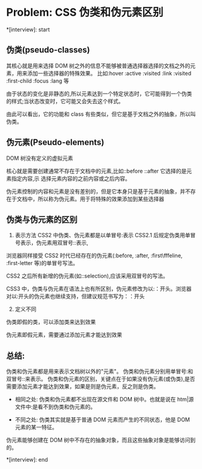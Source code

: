 # Problem: CSS 伪类和伪元素区别

\*[interview]: start

## 伪类(pseudo-classes)

其核心就是用来选择 DOM 树之外的信息不能够被普通选择器选择的文档之外的元素，用来添加一些选择器的特殊效果。
比如:hover :active :visited :link :visited :first-child :focus :lang 等

由于状态的变化是非静态的,所以元素达到一个特定状态时，它可能得到一个伪类的样式;当状态改变时，它可能又会失去这个样式。

由此可以看出，它的功能和 class 有些类似，但它是基于文档之外的抽象，所以叫伪类。

## 伪元素(Pseudo-elements)

DOM 树没有定义的虚拟元素

核心就是需要创建通常不存在于文档中的元素,比如::before ::after 它选择的是元素指定内容,示
选择元素内容的之前内容或之后内容。

伪元素控制的内容和元素是没有差别的，但是它本身只是基于元素的抽象，并不存在于文档中，所以称为伪元素。用于将特殊的效果添加到某些选择器

## 伪类与伪元素的区别

1. 表示方法
   CSS2 中伪类、伪元素都是以单冒号:表示 CSS2.1 后规定伪类用单冒号表示，伪元素用双冒号::表示,

浏览器同样接受 CSS2 时代已经存在的伪元素(:before, :after, :first\fffeline, :first-letter 等)的单冒号写法。

CSS2 之后所有新增的伪元素(如::selection),应该采用双冒号的写法。

CSS3 中，伪类与伪元素在语法上也有所区别，伪元素修改为以:：开头。浏览器对以:开头的伪元素也继续支持，但建议规范书写为：：开头

2. 定义不同

伪类即假的类，可以添加类来达到效果

伪元素即假元素，需要通过添加元素才能达到效果

## 总结:

伪类和伪元素都是用来表示文档树以外的"元素"。
伪类和伪元素分别用单冒号:和双冒号::来表示。
伪类和伪元素的区别，关键点在于如果没有伪元素(或伪类),是否需要添加元素才能达到效果，如果是则是伪元素，反之则是伪类。

- 相同之处:
  伪类和伪元素都不出现在源文件和 DOM 树中。也就是说在 htm|源文件中:是看不到伪类和伪元素的。

- 不同之处:
  伪类其实就是基于普通 DOM 元素而产生的不同状态，他是 DOM 元素的某一特征。

伪元素能够创建在 DOM 树中不存在的抽象对象，而且这些抽象对象是能够访问到的。

\*[interview]: end
